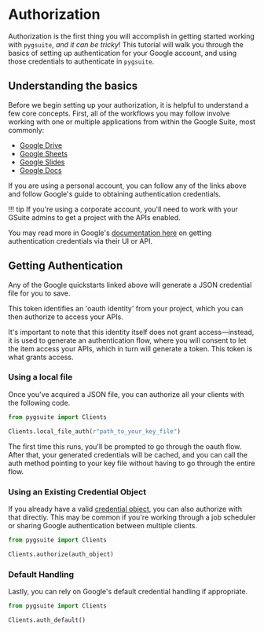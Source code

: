 # Authorization

Authorization is the first thing you will accomplish in getting started working with `pygsuite`, _and it can be tricky_! This tutorial will walk you through the basics of setting up authentication for your Google account, and using those credentials to authenticate in `pygsuite`.

## Understanding the basics

Before we begin setting up your authorization, it is helpful to understand a few core concepts. First, all of the workflows you may follow involve working with one or multiple applications from within the Google Suite, most commonly:

- [Google Drive](https://developers.google.com/drive/api/v3/quickstart/python)
- [Google Sheets](https://developers.google.com/sheets/api/quickstart/python)
- [Google Slides](https://developers.google.com/slides/api/quickstart/python)
- [Google Docs](https://developers.google.com/docs/api/quickstart/python)

If you are using a personal account, you can follow any of the links above and follow Google's guide to obtaining authentication credentials.

<!-- prettier-ignore-start -->
!!! tip
    If you're using a corporate account, you'll need to work with your GSuite admins
    to get a project with the APIs enabled. 
<!-- prettier-ignore-end -->

You may read more in Google's [documentation here](https://developers.google.com/identity/protocols/oauth2) on getting authentication credentials via their UI or API.

## Getting Authentication

Any of the Google quickstarts linked above will generate a JSON credential file for you to save.

This token identifies an 'oauth identity' from your project, which you can then authorize to access your APIs.

It's important to note that this identity itself does not grant access&mdash;instead, it is used to generate an authentication flow, where you will consent to let the item access your APIs, which in turn will generate a token. This token is what grants access.

### Using a local file

Once you've acquired a JSON file, you can authorize all your clients with the following code.

```python
from pygsuite import Clients

Clients.local_file_auth(r"path_to_your_key_file")
```

The first time this runs, you'll be prompted to go through the oauth flow.
After that, your generated credentials will be cached, and you can 
call the auth method pointing to your key file without having to go 
through the entire flow. 

### Using an Existing Credential Object

If you already have a valid [credential object](https://google-auth.readthedocs.io/en/latest/reference/google.auth.credentials.html#google.auth.credentials.Credentials),
you can also authorize with that directly.
This may be common if you're working through a job scheduler or sharing Google authentication
between multiple clients.

```python
from pygsuite import Clients

Clients.authorize(auth_object)
```

### Default Handling

Lastly, you can rely on Google's default credential handling if appropriate.

```python
from pygsuite import Clients

Clients.auth_default()
```
